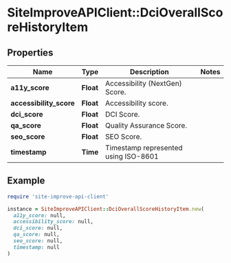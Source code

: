 # SiteImproveAPIClient::DciOverallScoreHistoryItem

## Properties

| Name | Type | Description | Notes |
| ---- | ---- | ----------- | ----- |
| **a11y_score** | **Float** | Accessibility (NextGen) Score.   |  |
| **accessibility_score** | **Float** | Accessibility score. |  |
| **dci_score** | **Float** | DCI Score. |  |
| **qa_score** | **Float** | Quality Assurance Score. |  |
| **seo_score** | **Float** | SEO Score. |  |
| **timestamp** | **Time** | Timestamp represented using ISO-8601 |  |

## Example

```ruby
require 'site-improve-api-client'

instance = SiteImproveAPIClient::DciOverallScoreHistoryItem.new(
  a11y_score: null,
  accessibility_score: null,
  dci_score: null,
  qa_score: null,
  seo_score: null,
  timestamp: null
)
```

